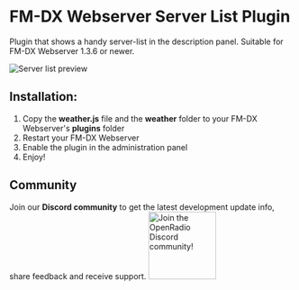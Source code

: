 # FM-DX Webserver Server List Plugin
Plugin that shows a handy server-list in the description panel. Suitable for FM-DX Webserver 1.3.6 or newer. 

<img alt="Server list preview" src="https://i.imgur.com/1l3Nvsd.png">

## Installation:
1. Copy the **weather.js** file and the **weather** folder to your FM-DX Webserver's **plugins** folder
2. Restart your FM-DX Webserver
3. Enable the plugin in the administration panel
4. Enjoy!

## Community
Join our **Discord community** to get the latest development update info, share feedback and receive support.
[<img alt="Join the OpenRadio Discord community!" src="https://i.imgur.com/lI9Tuxf.png" height="120">](https://discord.gg/ZAVNdS74mC)  
